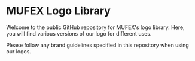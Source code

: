 # MUFEX Logo Library
Welcome to the public GitHub repository for MUFEX's logo library. Here, you will find various versions of our logo for different uses.

Please follow any brand guidelines specified in this repository when using our logos.
